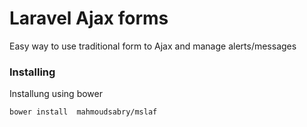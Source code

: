 # Laravel Ajax forms
Easy way to use traditional form to Ajax and manage alerts/messages
### Installing
Installung using bower
```
bower install  mahmoudsabry/mslaf
```


